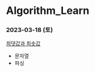 # Algorithm_Learn
### 2023-03-18 (토)
[최댓값과 최솟값](https://school.programmers.co.kr/learn/courses/30/lessons/12939)
- 문자열
- 파싱
